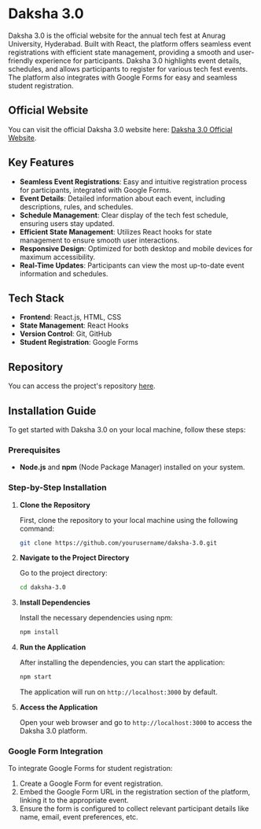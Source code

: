 
# Daksha 3.0

Daksha 3.0 is the official website for the annual tech fest at Anurag University, Hyderabad. Built with React, the platform offers seamless event registrations with efficient state management, providing a smooth and user-friendly experience for participants. Daksha 3.0 highlights event details, schedules, and allows participants to register for various tech fest events. The platform also integrates with Google Forms for easy and seamless student registration.

## Official Website

You can visit the official Daksha 3.0 website here: [Daksha 3.0 Official Website](https://daksha30.netlify.app/).

## Key Features

- **Seamless Event Registrations**: Easy and intuitive registration process for participants, integrated with Google Forms.
- **Event Details**: Detailed information about each event, including descriptions, rules, and schedules.
- **Schedule Management**: Clear display of the tech fest schedule, ensuring users stay updated.
- **Efficient State Management**: Utilizes React hooks for state management to ensure smooth user interactions.
- **Responsive Design**: Optimized for both desktop and mobile devices for maximum accessibility.
- **Real-Time Updates**: Participants can view the most up-to-date event information and schedules.


## Tech Stack

- **Frontend**: React.js, HTML, CSS
- **State Management**: React Hooks
- **Version Control**: Git, GitHub
- **Student Registration**: Google Forms

## Repository

You can access the project's repository [here](https://github.com/yourusername/daksha-3.0).

## Installation Guide

To get started with Daksha 3.0 on your local machine, follow these steps:

### Prerequisites

- **Node.js** and **npm** (Node Package Manager) installed on your system.

### Step-by-Step Installation

1. **Clone the Repository**

   First, clone the repository to your local machine using the following command:

   ```bash
   git clone https://github.com/yourusername/daksha-3.0.git
   ```

2. **Navigate to the Project Directory**

   Go to the project directory:

   ```bash
   cd daksha-3.0
   ```

3. **Install Dependencies**

   Install the necessary dependencies using npm:

   ```bash
   npm install
   ```

4. **Run the Application**

   After installing the dependencies, you can start the application:

   ```bash
   npm start
   ```

   The application will run on `http://localhost:3000` by default.

5. **Access the Application**

   Open your web browser and go to `http://localhost:3000` to access the Daksha 3.0 platform.

### Google Form Integration

To integrate Google Forms for student registration:

1. Create a Google Form for event registration.
2. Embed the Google Form URL in the registration section of the platform, linking it to the appropriate event.
3. Ensure the form is configured to collect relevant participant details like name, email, event preferences, etc.


